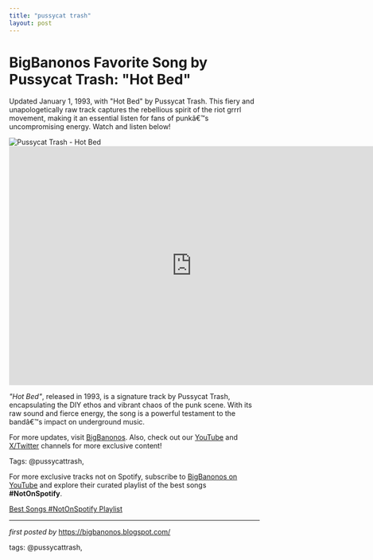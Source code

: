 ```yaml
---
title: "pussycat trash"
layout: post
---
```

<!-- Title of the Post -->
<h1 >BigBanonos Favorite Song by Pussycat Trash: "Hot Bed"</h1> <!-- Introductory Text -->
<p >Updated January 1, 1993, with "Hot Bed" by Pussycat Trash. This fiery and unapologetically raw track captures the rebellious spirit of the riot grrrl movement, making it an essential listen for fans of punkâ€™s uncompromising energy. Watch and listen below!</p> <!-- Featured Image -->
<div > <img src="https://static.wikia.nocookie.net/peel/images/a/a7/Pussycat_Trash.jpg/revision/latest?cb=20220608000459" alt="Pussycat Trash - Hot Bed" />
</div> <!-- YouTube Video Embed -->
<div > <iframe width="733" height="480" src="https://www.youtube.com/embed/fcahn6OnNlU" title="Apathy and Excess" frameborder="0" allow="accelerometer; autoplay; clipboard-write; encrypted-media; gyroscope; picture-in-picture; web-share" referrerpolicy="strict-origin-when-cross-origin" allowfullscreen></iframe>
</div> <!-- Song Information -->
<div > <p><em>"Hot Bed"</em>, released in 1993, is a signature track by Pussycat Trash, encapsulating the DIY ethos and vibrant chaos of the punk scene. With its raw sound and fierce energy, the song is a powerful testament to the bandâ€™s impact on underground music.</p>
</div> <!-- Footer Links -->
<div > <p>For more updates, visit <a href="https://bigbanonos.blogspot.com/" target="_blank">BigBanonos</a>. Also, check out our <a href="https://www.youtube.com/@BigBanonos" target="_blank">YouTube</a> and <a href="https://x.com/bigbanonos" target="_blank">X/Twitter</a> channels for more exclusive content!</p>
</div> <!-- Tags -->
<p >Tags: @pussycattrash,</p>


<!--Subscribe and Playlist Links-->
<div>
    <p>For more exclusive tracks not on Spotify, subscribe to <a href="https://www.youtube.com/@BigBanonos" target="_blank">BigBanonos on YouTube</a> and explore their curated playlist of the best songs <strong>#NotOnSpotify</strong>.</p>
    <p><a href="https://www.youtube.com/playlist?list=PLtuNtuTatqI0kFahUCbtbfenC_ET5O_tr" target="_blank">Best Songs #NotOnSpotify Playlist<br /></a></p></div>

<hr />

<p><em>first posted by</em> <a href="https://bigbanonos.blogspot.com/" rel="noopener" target="_new">https://bigbanonos.blogspot.com/</a></p>

<p>tags: @pussycattrash,</p>
